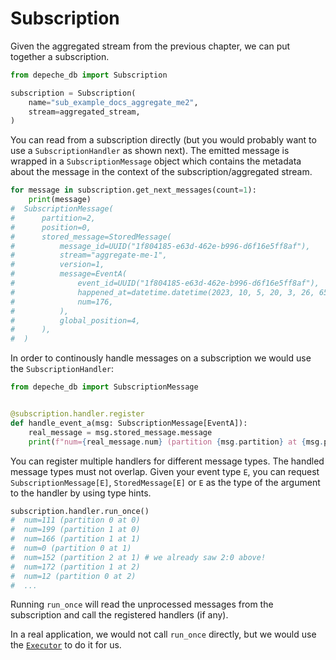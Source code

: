 
# Subscription

Given the aggregated stream from the previous chapter, we can put together a
subscription.

```python
from depeche_db import Subscription

subscription = Subscription(
    name="sub_example_docs_aggregate_me2",
    stream=aggregated_stream,
)
```

You can read from a subscription directly (but you would probably want to use
a `SubscriptionHandler` as shown next).
The emitted message is wrapped in a `SubscriptionMessage` object which contains
the metadata about the message in the context of the subscription/aggregated stream.

```python
for message in subscription.get_next_messages(count=1):
    print(message)
#  SubscriptionMessage(
#      partition=2,
#      position=0,
#      stored_message=StoredMessage(
#          message_id=UUID("1f804185-e63d-462e-b996-d6f16e5ff8af"),
#          stream="aggregate-me-1",
#          version=1,
#          message=EventA(
#              event_id=UUID("1f804185-e63d-462e-b996-d6f16e5ff8af"),
#              happened_at=datetime.datetime(2023, 10, 5, 20, 3, 26, 658725),
#              num=176,
#          ),
#          global_position=4,
#      ),
#  )
```

In order to continously handle messages on a subscription we would use the
`SubscriptionHandler`:

```python
from depeche_db import SubscriptionMessage


@subscription.handler.register
def handle_event_a(msg: SubscriptionMessage[EventA]):
    real_message = msg.stored_message.message
    print(f"num={real_message.num} (partition {msg.partition} at {msg.position})")
```

You can register multiple handlers for different message types. The handled
message types must not overlap. Given your event type `E`, you can request
`SubscriptionMessage[E]`, `StoredMessage[E]` or `E` as the type of the
argument to the handler by using type hints.

```python
subscription.handler.run_once()
#  num=111 (partition 0 at 0)
#  num=199 (partition 1 at 0)
#  num=166 (partition 1 at 1)
#  num=0 (partition 0 at 1)
#  num=152 (partition 2 at 1) # we already saw 2:0 above!
#  num=172 (partition 1 at 2)
#  num=12 (partition 0 at 2)
#  ...
```

Running `run_once` will read the unprocessed messages from the subscription and call
the registered handlers (if any).

In a real application, we would not call `run_once` directly, but we would use
the [`Executor`](../../getting-started/executor.md) to do it for us.
